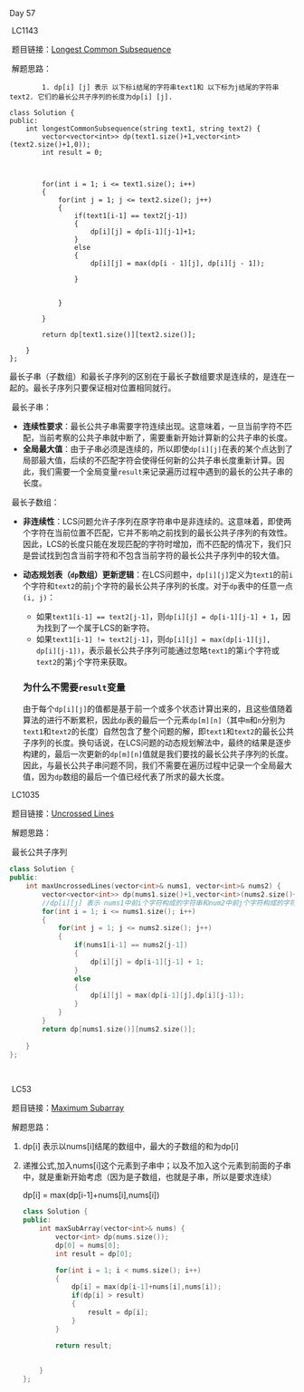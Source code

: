 Day 57

​	LC1143

​		题目链接：[Longest Common Subsequence](https://leetcode.com/problems/longest-common-subsequence/)

​		解题思路：

   			1. dp[i] [j] 表示 以下标i结尾的字符串text1和 以下标为j结尾的字符串text2. 它们的最长公共子序列的长度为dp[i] [j].	

```C+=
class Solution {
public:
    int longestCommonSubsequence(string text1, string text2) {
        vector<vector<int>> dp(text1.size()+1,vector<int>(text2.size()+1,0));
        int result = 0;

      

        for(int i = 1; i <= text1.size(); i++)
        {
            for(int j = 1; j <= text2.size(); j++)
            {
                if(text1[i-1] == text2[j-1])
                {
                    dp[i][j] = dp[i-1][j-1]+1;
                }
                else
                {
                    dp[i][j] = max(dp[i - 1][j], dp[i][j - 1]);

                }
                
                
            }
           
        }

        return dp[text1.size()][text2.size()];
        
    }
};
```

​	最长子串（子数组）和最长子序列的区别在于最长子数组要求是连续的，是连在一起的。最长子序列只要保证相对位置相同就行。

​	最长子串：

- **连续性要求**：最长公共子串需要字符连续出现。这意味着，一旦当前字符不匹配，当前考察的公共子串就中断了，需要重新开始计算新的公共子串的长度。
- **全局最大值**：由于子串必须是连续的，所以即使`dp[i][j]`在表的某个点达到了局部最大值，后续的不匹配字符会使得任何新的公共子串长度重新计算。因此，我们需要一个全局变量`result`来记录遍历过程中遇到的最长的公共子串的长度。





​	最长子数组：

- **非连续性**：LCS问题允许子序列在原字符串中是非连续的。这意味着，即使两个字符在当前位置不匹配，它并不影响之前找到的最长公共子序列的有效性。因此，LCS的长度只能在发现匹配的字符时增加，而不匹配的情况下，我们只是尝试找到包含当前字符和不包含当前字符的最长公共子序列中的较大值。

- **动态规划表（`dp`数组）更新逻辑**：在LCS问题中，`dp[i][j]`定义为`text1`的前`i`个字符和`text2`的前`j`个字符的最长公共子序列的长度。对于`dp`表中的任意一点`(i, j)`：

  - 如果`text1[i-1] == text2[j-1]`，则`dp[i][j] = dp[i-1][j-1] + 1`，因为找到了一个属于LCS的新字符。
  - 如果`text1[i-1] != text2[j-1]`，则`dp[i][j] = max(dp[i-1][j], dp[i][j-1])`，表示最长公共子序列可能通过忽略`text1`的第`i`个字符或`text2`的第`j`个字符来获取。

  ### 为什么不需要`result`变量

  由于每个`dp[i][j]`的值都是基于前一个或多个状态计算出来的，且这些值随着算法的进行不断累积，因此`dp`表的最后一个元素`dp[m][n]`（其中`m`和`n`分别为`text1`和`text2`的长度）自然包含了整个问题的解，即`text1`和`text2`的最长公共子序列的长度。换句话说，在LCS问题的动态规划解法中，最终的结果是逐步构建的，最后一次更新的`dp[m][n]`值就是我们要找的最长公共子序列的长度。因此，与最长公共子串问题不同，我们不需要在遍历过程中记录一个全局最大值，因为`dp`数组的最后一个值已经代表了所求的最大长度。

  

​	LC1035

​		题目链接：[Uncrossed Lines](https://leetcode.com/problems/uncrossed-lines/)

​		解题思路：

​			最长公共子序列

```C++
class Solution {
public:
    int maxUncrossedLines(vector<int>& nums1, vector<int>& nums2) {
        vector<vector<int>> dp(nums1.size()+1,vector<int>(nums2.size()+1,0));
        //dp[i][j] 表示 nums1中前i个字符构成的字符串和num2中前j个字符构成的字符串，LCS为dp[i][j]
        for(int i = 1; i <= nums1.size(); i++)
        {
            for(int j = 1; j <= nums2.size(); j++)
            {
                if(nums1[i-1] == nums2[j-1])
                {
                    dp[i][j] = dp[i-1][j-1] + 1;
                }
                else
                {
                    dp[i][j] = max(dp[i-1][j],dp[i][j-1]);
                }
            }
        }
        return dp[nums1.size()][nums2.size()];
        
    }
};
```

​	

​	LC53

​	题目链接：[Maximum Subarray](https://leetcode.com/problems/maximum-subarray/)

​	解题思路：

  1. dp[i] 表示以nums[i]结尾的数组中，最大的子数组的和为dp[i]

  2. 递推公式,加入nums[i]这个元素到子串中；以及不加入这个元素到前面的子串中，就是重新开始考虑（因为是子数组，也就是子串，所以是要求连续）

     dp[i] = max(dp[i-1]+nums[i],nums[i])

     ```C++
     class Solution {
     public:
         int maxSubArray(vector<int>& nums) {
             vector<int> dp(nums.size());
             dp[0] = nums[0];
             int result = dp[0];
     
             for(int i = 1; i < nums.size(); i++)
             {
                 dp[i] = max(dp[i-1]+nums[i],nums[i]);
                 if(dp[i] > result)
                 {
                     result = dp[i];
                 }
             }
     
             return result;
             
             
         }
     };
     ```

     
